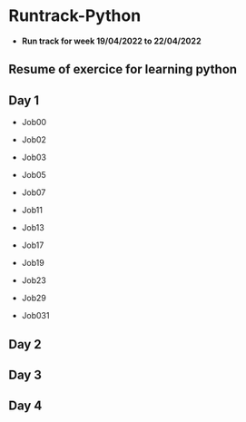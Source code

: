 # Runtrack-Python

* **Run track for week 19/04/2022 to 22/04/2022**

## Resume of exercice for learning python

## Day 1

* Job00

* Job02

* Job03

* Job05

* Job07

* Job11

* Job13

* Job17

* Job19

* Job23

* Job29

* Job031

## Day 2 

## Day 3 

## Day 4
